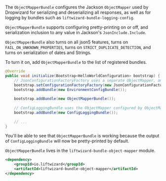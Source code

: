 The `ObjectMapperBundle` configures the Jackson `ObjectMapper` used by Dropwizard for serializing and deserializing all responses, as well as for logging by bundles such as `liftwizard-bundle-logging-config`.
 
`ObjectMapperBundle` supports configuring pretty-printing on or off, and serialization inclusion to any value in Jackson's `JsonInclude.Include`.
 
`ObjectMapperBundle` also turns on all json5 features, turns on `FAIL_ON_UNKNOWN_PROPERTIES`, turns on `STRICT_DUPLICATE_DETECTION`, and turns on serialization of dates and Strings.
 
To turn it on, add `ObjectMapperBundle` to the list of registered bundles.
 
```java
@Override
public void initialize(Bootstrap<HelloWorldConfiguration> bootstrap) {
    // JsonConfigurationFactoryFactory uses a separate ObjectMapper, and can be configured earlier
    bootstrap.setConfigurationFactoryFactory(new JsonConfigurationFactoryFactory<>());
    bootstrap.addBundle(new EnvironmentConfigBundle());
 
    bootstrap.addBundle(new ObjectMapperBundle());
 
    // ConfigLoggingBundle uses the ObjectMapper configured by ObjectMapperBundle
    bootstrap.addBundle(new ConfigLoggingBundle());
 
    // ...
}
```

You'll be able to see that `ObjectMapperBundle` is working because the output of `ConfigLoggingBundle` will now be pretty-printed by default.

`ObjectMapperBundle` lives in the `liftwizard-bundle-object-mapper` module.

```xml
<dependency>
    <groupId>io.liftwizard</groupId>
    <artifactId>liftwizard-bundle-object-mapper</artifactId>
</dependency>
```
